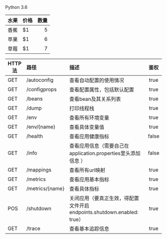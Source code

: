 Python 3.6

| 水果 | 价格 | 数量 |
| -- | --   | --: |
| 香蕉    | $1      |   5   |
| 苹果     | $1      |   6    |
| 草莓    | $1      |   7    |
 
 
 
 
| HTTP法 | 路径	 |    		描述                     | 	 鉴权 |
| --------   | :-----   | :---- | :----: | 
| GET |  /autoconfig	 | 	查看自动配置的使用情况	    |  true |
| GET |  /configprops	 | 	查看配置属性，包括默认配置	|  true |
| GET |  /beans	      	 | 	查看bean及其关系列表	    |  true |
| GET |  /dump	      	 |     打印线程栈				| 	 true |
| GET |  /env	      	 |     查看所有环境变量			|  true |
| GET |  /env/{name}	 | 	查看具体变量值				|  true |
| GET |  /health		 | 	查看应用健康指标			|  false |
| GET |  /info	  	 	 | 	查看应用信息（需要自己在application.properties里头添加信息 ）| 	false |
| GET |  /mappings		 | 	查看所有url映射				| true |
| GET |  /metrics		 | 	查看应用基本指标			| true |
| GET |  /metrics/{name} | 	查看具体指标				| true |
| POS |  /shutdown		 |     关闭应用（要真正生效，得配置文件开启endpoints.shutdown.enabled: true）| 	true |
| GET |  /trace	         |      查看基本追踪信息		| 	true |
